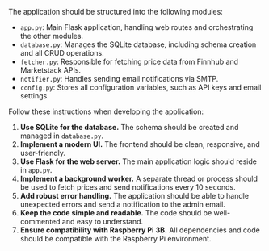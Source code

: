 The application should be structured into the following modules:

- `app.py`: Main Flask application, handling web routes and orchestrating the other modules.
- `database.py`: Manages the SQLite database, including schema creation and all CRUD operations.
- `fetcher.py`: Responsible for fetching price data from Finnhub and Marketstack APIs.
- `notifier.py`: Handles sending email notifications via SMTP.
- `config.py`: Stores all configuration variables, such as API keys and email settings.

Follow these instructions when developing the application:

1.  **Use SQLite for the database.** The schema should be created and managed in `database.py`.
2.  **Implement a modern UI.** The frontend should be clean, responsive, and user-friendly.
3.  **Use Flask for the web server.** The main application logic should reside in `app.py`.
4.  **Implement a background worker.** A separate thread or process should be used to fetch prices and send notifications every 10 seconds.
5.  **Add robust error handling.** The application should be able to handle unexpected errors and send a notification to the admin email.
6.  **Keep the code simple and readable.** The code should be well-commented and easy to understand.
7.  **Ensure compatibility with Raspberry Pi 3B.** All dependencies and code should be compatible with the Raspberry Pi environment.